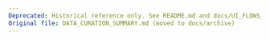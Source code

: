 ```yaml
---
Deprecated: Historical reference only. See README.md and docs/UI_FLOWS_AUDIT.md for current status and active roadmap.
Original file: DATA_CURATION_SUMMARY.md (moved to docs/archive)
---
```


